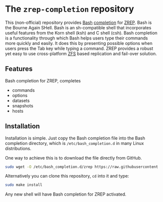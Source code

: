 # The `zrep-completion` repository

This (non-official) repository provides [Bash](https://www.gnu.org/software/bash/) [completion](https://www.gnu.org/software/bash/manual/bash.html#Programmable-Completion) for [ZREP](http://www.bolthole.com/solaris/zrep/). Bash is the Bourne Again SHell.
Bash is an sh-compatible shell that
incorporates useful features from the Korn shell (ksh) and C shell
(csh). Bash completion is a functionality through which Bash
helps users type their commands more quickly and easily. It does this by presenting possible options when users press the Tab key while typing
a command. ZREP provides a robust yet easy to use cross-platform [ZFS](https://en.wikipedia.org/wiki/ZFS) based replication
and fail-over solution. 

## Features

Bash completion for ZREP, completes

- commands
- options
- datasets
- snapshots
- hosts

## Installation
Installation is simple. Just copy the Bash completion file into the Bash completion directory, which is `/etc/bash_completion.d` in many Linux distributions.

One way to achieve this is to download the file directly from GitHub.

```bash
sudo wget -O /etc/bash_completion.d/zrep https://raw.githubusercontent.com/bolthole/zrep-completion/master/src/zrep
```

Alternatively you can clone this repository, `cd` into it and type:

```bash
sudo make install
```

Any new shell will have Bash completion for ZREP activated.
